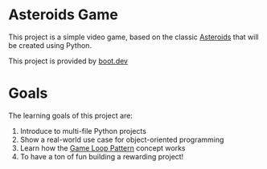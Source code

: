 # Asteroids Game
This project is a simple video game, based on the classic <a href="https://en.wikipedia.org/wiki/Asteroids_(video_game)">Asteroids</a> that will be created using Python. 

This project is provided by <a href="https://www.boot.dev/">boot.dev</a>

# Goals
The learning goals of this project are:

1. Introduce to multi-file Python projects
2. Show a real-world use case for object-oriented programming
3. Learn how the <a href="https://gameprogrammingpatterns.com/game-loop.html">Game Loop Pattern</a> concept works
4. To have a ton of fun building a rewarding project!